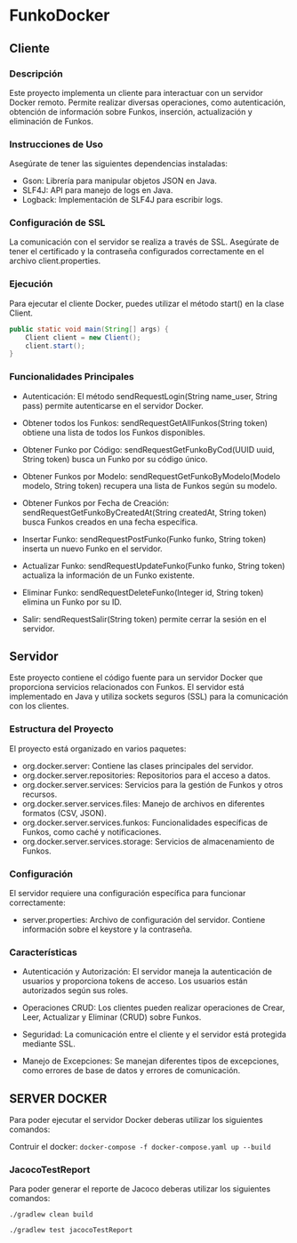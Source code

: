 # FunkoDocker


## Cliente

### Descripción

Este proyecto implementa un cliente para interactuar con un servidor Docker remoto. Permite realizar diversas operaciones, como autenticación, obtención de información sobre Funkos, inserción, actualización y eliminación de Funkos.

### Instrucciones de Uso

Asegúrate de tener las siguientes dependencias instaladas:

- Gson: Librería para manipular objetos JSON en Java.
- SLF4J: API para manejo de logs en Java.
- Logback: Implementación de SLF4J para escribir logs.


### Configuración de SSL
La comunicación con el servidor se realiza a través de SSL. Asegúrate de tener el certificado y la contraseña configurados correctamente en el archivo client.properties.



### Ejecución
Para ejecutar el cliente Docker, puedes utilizar el método start() en la clase Client.

``` java
public static void main(String[] args) {
    Client client = new Client();
    client.start();
}
```

### Funcionalidades Principales


- Autenticación: El método sendRequestLogin(String name_user, String pass) permite autenticarse en el servidor Docker.

- Obtener todos los Funkos: sendRequestGetAllFunkos(String token) obtiene una lista de todos los Funkos disponibles.

- Obtener Funko por Código: sendRequestGetFunkoByCod(UUID uuid, String token) busca un Funko por su código único.

- Obtener Funkos por Modelo: sendRequestGetFunkoByModelo(Modelo modelo, String token) recupera una lista de Funkos según su modelo.

- Obtener Funkos por Fecha de Creación: sendRequestGetFunkoByCreatedAt(String createdAt, String token) busca Funkos creados en una fecha específica.

- Insertar Funko: sendRequestPostFunko(Funko funko, String token) inserta un nuevo Funko en el servidor.

- Actualizar Funko: sendRequestUpdateFunko(Funko funko, String token) actualiza la información de un Funko existente.

- Eliminar Funko: sendRequestDeleteFunko(Integer id, String token) elimina un Funko por su ID.

- Salir: sendRequestSalir(String token) permite cerrar la sesión en el servidor.

## Servidor

Este proyecto contiene el código fuente para un servidor Docker que proporciona servicios relacionados con Funkos. El servidor está implementado en Java y utiliza sockets seguros (SSL) para la comunicación con los clientes.

### Estructura del Proyecto

El proyecto está organizado en varios paquetes:

- org.docker.server: Contiene las clases principales del servidor.
- org.docker.server.repositories: Repositorios para el acceso a datos.
- org.docker.server.services: Servicios para la gestión de Funkos y otros recursos.
- org.docker.server.services.files: Manejo de archivos en diferentes formatos (CSV, JSON).
- org.docker.server.services.funkos: Funcionalidades específicas de Funkos, como caché y notificaciones.
- org.docker.server.services.storage: Servicios de almacenamiento de Funkos.


### Configuración
El servidor requiere una configuración específica para funcionar correctamente:

- server.properties: Archivo de configuración del servidor. Contiene información sobre el keystore y la contraseña.

### Características

- Autenticación y Autorización: El servidor maneja la autenticación de usuarios y proporciona tokens de acceso. Los usuarios están autorizados según sus roles.

- Operaciones CRUD: Los clientes pueden realizar operaciones de Crear, Leer, Actualizar y Eliminar (CRUD) sobre Funkos.

- Seguridad: La comunicación entre el cliente y el servidor está protegida mediante SSL.

- Manejo de Excepciones: Se manejan diferentes tipos de excepciones, como errores de base de datos y errores de comunicación.

## SERVER DOCKER

Para poder ejecutar el servidor Docker deberas utilizar los siguientes comandos:

Contruir el docker: `docker-compose -f docker-compose.yaml up --build`

### JacocoTestReport

Para poder generar el reporte de Jacoco deberas utilizar los siguientes comandos:

`./gradlew clean build`

`./gradlew test jacocoTestReport`
